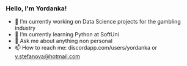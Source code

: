 ### Hello, I'm Yordanka!

- 🔭 I’m currently working on Data Science projects for the gambling industry
- 🌱 I’m currently learning Python at SoftUni
- 💬 Ask me about anything non personal
- 📫 How to reach me: discordapp.com/users/yordanka or y.stefanova@hotmail.com
